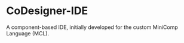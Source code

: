 # CoDesigner-IDE
A component-based IDE, initially developed for the custom MiniComp Language (MCL).
